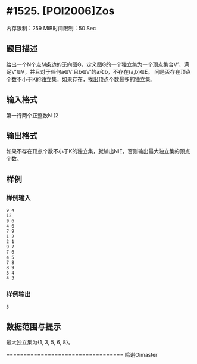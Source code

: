 # #1525. [POI2006]Zos

内存限制：259 MiB时间限制：50 Sec

## 题目描述

给出一个N个点M条边的无向图G，定义图G的一个独立集为一个顶点集合V’，满足V’∈V，并且对于任何a∈V’且b∈V’的a和b，不存在(a,b)∈E。
问是否存在顶点个数不小于K的独立集，如果存在，找出顶点个数最多的独立集。

## 输入格式


第一行两个正整数N (2 

## 输出格式

如果不存在顶点个数不小于K的独立集，就输出NIE，否则输出最大独立集的顶点个数。

## 样例

### 样例输入

    
    9 4
    12
    9 6
    4 6
    7 9
    1 2
    2 1
    9 7
    7 6
    4 5
    7 8
    8 9
    3 4
    4 3
    
    

### 样例输出

    
    5
    

## 数据范围与提示

最大独立集为{1, 3, 5, 6, 8}。

==================================
鸣谢Oimaster
